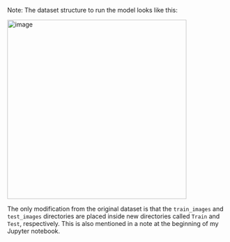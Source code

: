 Note: 
The dataset structure to run the model looks like this:

<img width="411" alt="image" src="https://github.com/user-attachments/assets/ac94c626-96ec-4868-a66e-d18e48b9ea73">

The only modification from the original dataset is that the `train_images` and `test_images` directories are placed inside new directories called `Train` and `Test`, respectively. This is also mentioned in a note at the beginning of my Jupyter notebook.
